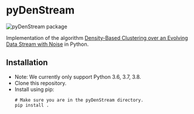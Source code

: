 # pyDenStream

![pyDenStream package](https://github.com/MrParosk/pyDenStream/workflows/pyDenStream%20package/badge.svg)

Implementation of the algorithm [Density-Based Clustering over an Evolving Data Stream with Noise](https://archive.siam.org/meetings/sdm06/proceedings/030caof.pdf) in Python.

## Installation

- Note: We currently only support Python 3.6, 3.7, 3.8.
- Clone this repository.
- Install using pip:
  ```Shell
  # Make sure you are in the pyDenStream directory.
  pip install .